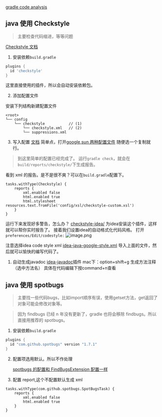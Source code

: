 [gradle code analysis](https://docs.gradle.org/current/userguide/plugin_reference.html#code_analysis)

## java 使用 Checkstyle
>主要检查代码缩进，等等问题

[Checkstyle 文档](https://docs.gradle.org/current/userguide/checkstyle_plugin.html#sec:checkstyle_usage)

1. 安装依赖`build.gradle`

```gradle
plugins {
  id 'checkstyle'
}
```

这里直接使用的插件，所以会自动安装依赖包。

2. 添加配置文件

安装下列结构新建配置文件

```
<root>
└── config
    └── checkstyle           // (1)
        └── checkstyle.xml   // (2)
        └── suppressions.xml
```

3. 写入配置
   [文档](http://checkstyle.sourceforge.net/config.html)
   简单点，打开[google,sun 两种配置文件](https://github.com/checkstyle/checkstyle/tree/master/src/main/resources)
   随便选一个复制就行。

> 到这里简单的配置已经完成了。
> 运行`gradle check`，就会在`build/reports/checkstyle/`下生成报告。

看到 xml 的报告。是不是很不爽？可以在`build.gradle`配置下。

```
tasks.withType(Checkstyle) {
    reports {
        xml.enabled false
        html.enabled true
        html.stylesheet resources.text.fromFile('config/xsl/checkstyle-custom.xsl')
    }
}
```
运行下来发现好多警告，怎么办？
[checkstyle-idea/](https://plugins.jetbrains.com/plugin/1065-checkstyle-idea/)
为idea安装这个插件，这样就可以帮你实时报告了。
接着我们设置idea的自动格式化代码风格。
打开`preferences/Edit/codestyle:`
![image.png](https://upload-images.jianshu.io/upload_images/3967890-04aff107ca19422d.png?imageMogr2/auto-orient/strip%7CimageView2/2/w/1240)

注意选择idea code style xml
[idea-java-google-style.xml](https://raw.githubusercontent.com/google/styleguide/gh-pages/intellij-java-google-style.xml)
导入上面的文件，然后就可以愉快的编写代码了。

1. 自动生成javadoc
[idea-javadoc](https://plugins.jetbrains.com/plugin/7157-javadoc)插件
mac下：option+shift+g 生成方法注释（选中方法名）
具体在代码编辑下按command+n查看

## java 使用 spotbugs

> 主要找一些代码bugs，比如import顺序有误，使用getset方法，get返回了对象可能会修改对象等。

> 因为 findbugs 已经 n 年没有更新了，gradle 也将会移除 findbugs。所以直接用推荐的 spotbugs。

1. 安装依赖`build.gradle`

```gradle
plugins {
  id "com.github.spotbugs" version "1.7.1"
}
```

2. 配置项选用默认。所以不作处理

   [spotbugs 的配置和 FindBugsExtension 配置一样](https://docs.gradle.org/current/dsl/org.gradle.api.plugins.quality.FindBugsExtension.html)

3. 配置 report,这个不配置默认生成 xml

```
tasks.withType(com.github.spotbugs.SpotBugsTask) {
	reports {
		xml.enabled false
		html.enabled true
	}
}
```
